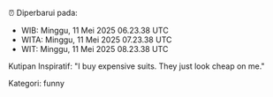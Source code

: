 ⏰ Diperbarui pada:
- WIB: Minggu, 11 Mei 2025 06.23.38 UTC
- WITA: Minggu, 11 Mei 2025 07.23.38 UTC
- WIT: Minggu, 11 Mei 2025 08.23.38 UTC

Kutipan Inspiratif:
"I buy expensive suits. They just look cheap on me."


Kategori: funny

